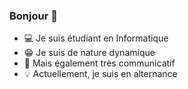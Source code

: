 ### Bonjour 👋

- 💻 Je suis étudiant en Informatique
- 😁 Je suis de nature dynamique
- 💬 Mais également très communicatif
- 💡 Actuellement, je suis en alternance
